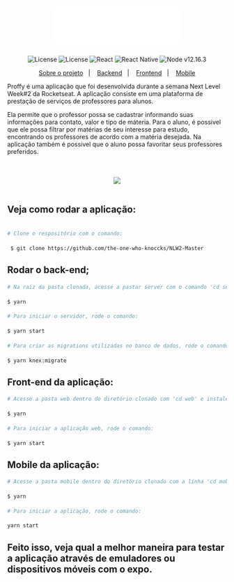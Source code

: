 <h1 align="center">
  <img alt="Proffy" title="Proffy" src="./web/src/assets/images/logo.svg"  width="300px" />
</h1>


<p align="center">
   <img alt="License" src="https://img.shields.io/badge/license-MIT-%2304D361">  <img alt="License" src="https://img.shields.io/badge/TypeScript-Blue?style=flat">    <img src="https://img.shields.io/badge/React-Orange?style=flat" alt="React" /> <img src="https://img.shields.io/badge/React Native-black?style=flat" alt="React Native" /> <img src="https://img.shields.io/badge/Node v12.16.3-Green?style=flat" alt="Node v12.16.3" /> 


<p align="center">
  <a href="#rocket-sobre-o-desafio">Sobre o projeto</a>&nbsp;&nbsp;&nbsp;|&nbsp;&nbsp;&nbsp;
  <a href="#Backend">Backend</a>&nbsp;&nbsp;&nbsp;|&nbsp;&nbsp;&nbsp;
  <a href="#Frontend">Frontend</a>&nbsp;&nbsp;&nbsp;|&nbsp;&nbsp;&nbsp;
  <a href="#Mobile">Mobile</a>
</p>



Proffy é uma aplicação que foi desenvolvida durante a semana Next Level Week#2 da Rocketseat. A aplicação consiste em uma plataforma de prestação de serviços de professores para alunos.

Ela permite que o professor possa se cadastrar informando suas informações para contato, valor e tipo de máteria. Para o aluno, é possivel que ele possa filtrar por matérias de seu interesse para estudo, encontrando os professores de acordo com a matéria desejada. Na aplicação também é possivel que o aluno possa favoritar seus professores preferidos.

<h1 align="center">
  <img src="https://ik.imagekit.io/hld13bjzb1/design_Ms_hauYm6.png">
<h1>



## Veja como rodar a aplicação:
```bash

# Clone o respositório com o comando:

 $ git clone https://github.com/the-one-who-knoccks/NLW2-Master
```

## Rodar o back-end;
```bash
# Na raiz da pasta clonada, acesse a pastar server com o comando 'cd server' e instale as dependências com o comando:

$ yarn

# Para iniciar o servidor, rode o comando:

$ yarn start

# Para criar as migrations utilizadas no banco de dados, rode o comando:

$ yarn knex:migrate
```



## Front-end da aplicação:
```bash
# Acesse a pasta web dentro do diretório clonado com 'cd web' e instale as dependências com o comando:
 
$ yarn

# Para iniciar a aplicação web, rode o comando:

$ yarn start
```

## Mobile da aplicação:
```bash 
# Acesse a pasta mobile dentro do diretório clonado com a linha 'cd mobile' e instale as dependências com o comando:

$ yarn

# Para iniciar a aplicação, rode o comando:

yarn start
```  

## Feito isso, veja qual a melhor maneira para testar a aplicação através de emuladores ou dispositivos móveis com o expo.


